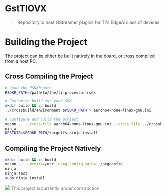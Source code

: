 # GstTIOVX
> Repository to host GStreamer plugins for TI's EdgeAI class of devices

# Building the Project

The project can be either be built natively in the board, or cross compiled from a host PC.

## Cross Compiling the Project

```bash
# Load the PSDKR path
PSDKR_PATH=/path/to/the/ti-processor-rsdk

# Customize build for your SDK
mkdir build && cd build
../crossbuild/environment $PSDKR_PATH > aarch64-none-linux-gnu.ini

# Configure and build the project
meson .. --cross-file aarch64-none-linux-gnu.ini --cross-file ../crossbuild/crosscompile.ini
ninja
DESTDIR=$PSDKR_PATH/targetfs ninja install
```

## Compiling the Project Natively

```bash
mkdir build && cd build
meson .. --prefix=/usr -Dpkg_config_path=../pkgconfig
ninja
ninja test
sudo ninja install
```

<div style="color:gray">
    <img src="https://developer.ridgerun.com/wiki/images/2/2c/Underconstruction.png">
    This project is currently under construction.
</div>
